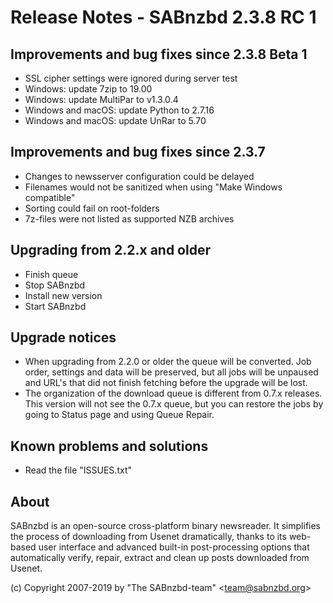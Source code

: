 Release Notes - SABnzbd 2.3.8 RC 1
=========================================================

## Improvements and bug fixes since 2.3.8 Beta 1
- SSL cipher settings were ignored during server test
- Windows: update 7zip to 19.00
- Windows: update MultiPar to v1.3.0.4
- Windows and macOS: update Python to 2.7.16
- Windows and macOS: update UnRar to 5.70

## Improvements and bug fixes since 2.3.7
- Changes to newsserver configuration could be delayed
- Filenames would not be sanitized when using "Make Windows compatible"
- Sorting could fail on root-folders
- 7z-files were not listed as supported NZB archives

## Upgrading from 2.2.x and older
- Finish queue
- Stop SABnzbd
- Install new version
- Start SABnzbd

## Upgrade notices
- When upgrading from 2.2.0 or older the queue will be converted. Job order,
  settings and data will be preserved, but all jobs will be unpaused and
  URL's that did not finish fetching before the upgrade will be lost.
- The organization of the download queue is different from 0.7.x releases.
  This version will not see the 0.7.x queue, but you can restore the jobs
  by going to Status page and using Queue Repair.

## Known problems and solutions
- Read the file "ISSUES.txt"

## About
  SABnzbd is an open-source cross-platform binary newsreader.
  It simplifies the process of downloading from Usenet dramatically, thanks
  to its web-based user interface and advanced built-in post-processing options
  that automatically verify, repair, extract and clean up posts downloaded
  from Usenet.

  (c) Copyright 2007-2019 by "The SABnzbd-team" \<team@sabnzbd.org\>
